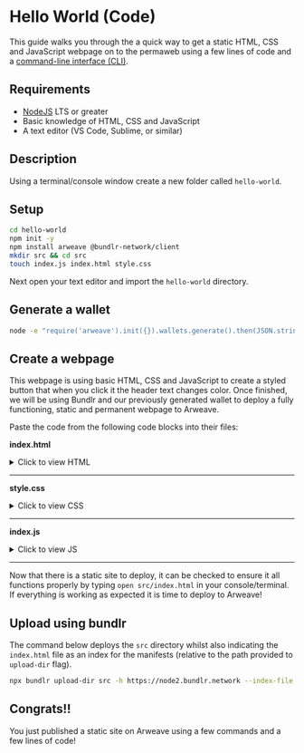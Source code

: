 # Hello World (Code)

This guide walks you through the a quick way to get a static HTML, CSS and JavaScript webpage on to the permaweb using a few lines of code and a [command-line interface (CLI)](./hw-cli.md).

## Requirements

* [NodeJS](https://nodejs.org) LTS or greater
* Basic knowledge of HTML, CSS and JavaScript
* A text editor (VS Code, Sublime, or similar)

## Description

Using a terminal/console window create a new folder called `hello-world`. 

## Setup

```sh
cd hello-world
npm init -y
npm install arweave @bundlr-network/client
mkdir src && cd src
touch index.js index.html style.css
```

Next open your text editor and import the `hello-world` directory.


## Generate a wallet

```sh
node -e "require('arweave').init({}).wallets.generate().then(JSON.stringify).then(console.log.bind(console))" > wallet.json
```

## Create a webpage
This webpage is using basic HTML, CSS and JavaScript to create a styled button that when you click it the header text changes color. Once finished, we will be using Bundlr and our previously generated wallet to deploy a fully functioning, static and permanent webpage to Arweave.

Paste the code from the following code blocks into their files:

**index.html**

<details>
<summary>Click to view HTML</summary>

```html
<!DOCTYPE html>
<html lang="en">
<head>
  <meta charset="UTF-8">
  <meta http-equiv="X-UA-Compatible" content="IE=edge">
  <meta name="viewport" content="width=device-width, initial-scale=1.0">
  <link rel="stylesheet" type="text/css" href="style.css">
  <script src="index.js"></script>
  <title>Cookbook Hello World!</title>
</head>

<body>
  <button onclick="changeColor()" class="button">Click Me!</button>
  <h1 id="main">Hello World!</h1>
</body>

</html>
```

</details>
<hr />

**style.css**

<details>
<summary>Click to view CSS</summary>

```css
.button {
  padding: '10px';
  background-color: #4CAF50;
}
```

</details>
<hr />

**index.js**

<details>
<summary>Click to view JS</summary>

```javascript
function changeColor() {
  const header = document.getElementById("main");
  header.style.color === "" ? header.style.color = "red" : header.style.color = ""
}
```

</details>

<hr />

Now that there is a static site to deploy, it can be checked to ensure it all functions properly by typing `open src/index.html` in your console/terminal. If everything is working as expected it is time to deploy to Arweave!

## Upload using bundlr
The command below deploys the `src` directory whilst also indicating the `index.html` file as an index for the manifests (relative to the path provided to `upload-dir` flag).

```sh
npx bundlr upload-dir src -h https://node2.bundlr.network --index-file index.html -c arweave -w ./wallet.json
```

## Congrats!!

You just published a static site on Arweave using a few commands and a few lines of code!

